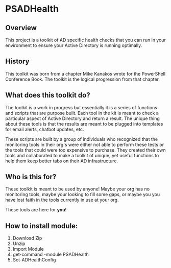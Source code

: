 # PSADHealth

## Overview

This project is a toolkit of AD specific health checks that you can run in your environment to ensure your Active Directory is running optimally.

## History

This toolkit was born from a chapter Mike Kanakos wrote for the PowerShell Conference Book. The toolkit is the logical progression from that chapter.

## What does this toolkit do?

The toolkit is a work in progress but essentially it is a series of functions and scripts that are purpose built. Each tool in the kit is meant to check a particular aspect of Active Directory and return a result. The unique thing about these tools is that the results are meant to be plugged into templates for email alerts, chatbot updates, etc.

These scripts are built by a group of individuals who recognized that the monitoring tools in their org's were either not able to perform these tests or the tools that could were too expensive to purchase. They created their own tools and collaborated to make a toolkit of unique, yet useful functions to help them keep better tabs on their AD infrastructure.

## Who is this for?

These toolkit is meant to be used by anyone!
Maybe your org has no monitoring tools, maybe your looking to fill some gaps, or maybe you you have lost faith in the tools currently in use at your org.

These tools are here for **you**!


## How to install module:

 1. Download Zip
 2. Unzip
 3. Import Module
 4. get-command -module PSADHealth
 5. Set-ADHealthConfig

